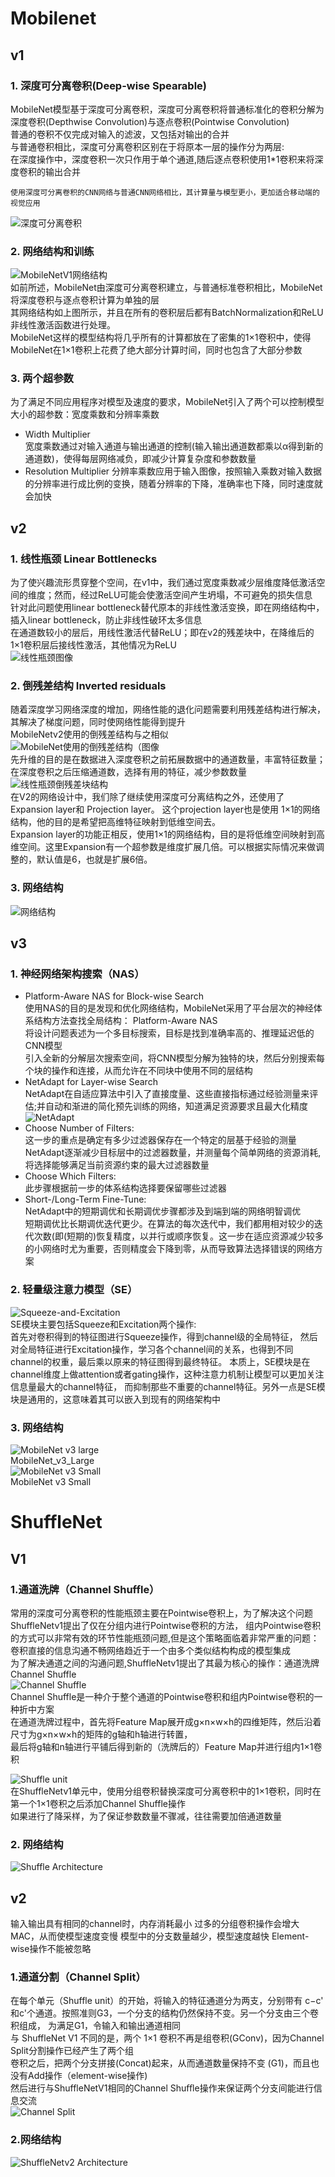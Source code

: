 # Mobilenet

## v1

### 1. 深度可分离卷积(Deep-wise Spearable)

MobileNet模型基于深度可分离卷积，深度可分离卷积将普通标准化的卷积分解为深度卷积(Depthwise Convolution)与逐点卷积(Pointwise Convolution)  
普通的卷积不仅完成对输入的滤波，又包括对输出的合并    
与普通卷积相比，深度可分离卷积区别在于将原本一层的操作分为两层:  
在深度操作中，深度卷积一次只作用于单个通道,随后逐点卷积使用1*1卷积来将深度卷积的输出合并

    使用深度可分离卷积的CNN网络与普通CNN网络相比，其计算量与模型更小，更加适合移动端的视觉应用

![深度可分离卷积](https://raw.githubusercontent.com/Tianering/Markdown/master/images/DeepwiseSpearable.png)

### 2. 网络结构和训练

![MobileNetV1网络结构](https://raw.githubusercontent.com/Tianering/Markdown/master/images/net.png)  
如前所述，MobileNet由深度可分离卷积建立，与普通标准卷积相比，MobileNet将深度卷积与逐点卷积计算为单独的层  
其网络结构如上图所示，并且在所有的卷积层后都有BatchNormalization和ReLU非线性激活函数进行处理。  
MobileNet这样的模型结构将几乎所有的计算都放在了密集的1×1卷积中，使得MobileNet在1×1卷积上花费了绝大部分计算时间，同时也包含了大部分参数

### 3. 两个超参数

为了满足不同应用程序对模型及速度的要求，MobileNet引入了两个可以控制模型大小的超参数：宽度乘数和分辨率乘数

+ Width Multiplier  
  宽度乘数通过对输入通道与输出通道的控制(输入输出通道数都乘以α得到新的通道数)，使得每层网络减负，即减少计算复杂度和参数数量
+ Resolution Multiplier 分辨率乘数应用于输入图像，按照输入乘数对输入数据的分辨率进行成比例的变换，随着分辨率的下降，准确率也下降，同时速度就会加快

## v2

### 1. 线性瓶颈 Linear Bottlenecks

为了使兴趣流形贯穿整个空间，在v1中，我们通过宽度乘数减少层维度降低激活空间的维度；然而，经过ReLU可能会使激活空间产生坍塌，不可避免的损失信息  
针对此问题使用linear bottleneck替代原本的非线性激活变换，即在网络结构中，插入linear bottleneck，防止非线性破环太多信息  
在通道数较小的层后，用线性激活代替ReLU；即在v2的残差块中，在降维后的1×1卷积层后接线性激活，其他情况为ReLU  
![线性瓶颈图像](https://raw.githubusercontent.com/Tianering/Markdown/master/images/LinearBottlenecks.png)

### 2. 倒残差结构 Inverted residuals

随着深度学习网络深度的增加，网络性能的退化问题需要利用残差结构进行解决，其解决了梯度问题，同时使网络性能得到提升  
MobileNetv2使用的倒残差结构与之相似  
![MobileNet使用的倒残差结构（图像](https://raw.githubusercontent.com/Tianering/Markdown/master/images/Inverted%20residuals.jpg)  
先升维的目的是在数据进入深度卷积之前拓展数据中的通道数量，丰富特征数量；在深度卷积之后压缩通道数，选择有用的特征，减少参数数量  
![线性瓶颈倒残差块结构](https://raw.githubusercontent.com/Tianering/Markdown/master/images/LinearBottleneckInvertedResidualBlock.png)   
在V2的网络设计中，我们除了继续使用深度可分离结构之外，还使用了Expansion layer和 Projection layer。 这个projection layer也是使用
1×1的网络结构，他的目的是希望把高维特征映射到低维空间去。  
Expansion layer的功能正相反，使用1×1的网络结构，目的是将低维空间映射到高维空间。这里Expansion有一个超参数是维度扩展几倍。可以根据实际情况来做调整的，默认值是6，也就是扩展6倍。

### 3. 网络结构

![网络结构](https://raw.githubusercontent.com/Tianering/Markdown/master/images/MobileNet_v2_net.jpg)

## v3

### 1. 神经网络架构搜索（NAS）

+ Platform-Aware NAS for Block-wise Search  
  使用NAS的目的是发现和优化网络结构，MobileNet采用了平台层次的神经体系结构方法查找全局结构： Platform-Aware NAS  
  将设计问题表述为一个多目标搜索，目标是找到准确率高的、推理延迟低的CNN模型  
  引入全新的分解层次搜索空间，将CNN模型分解为独特的块，然后分别搜索每个块的操作和连接，从而允许在不同块中使用不同的层结构
+ NetAdapt for Layer-wise Search  
  NetAdapt在自适应算法中引入了直接度量、这些直接指标通过经验测量来评估;并自动和渐进的简化预先训练的网络，知道满足资源要求且最大化精度  
  ![NetAdapt](https://raw.githubusercontent.com/Tianering/Markdown/master/images/NetAdapt.png)
+ Choose Number of Filters:  
  这一步的重点是确定有多少过滤器保存在一个特定的层基于经验的测量  
  NetAdapt逐渐减少目标层中的过滤器数量，并测量每个简单网络的资源消耗,将选择能够满足当前资源约束的最大过滤器数量
+ Choose Which Filters:  
  此步骤根据前一步的体系结构选择要保留哪些过滤器
+ Short-/Long-Term Fine-Tune:  
  NetAdapt中的短期调优和长期调优步骤都涉及到端到端的网络明智调优  
  短期调优比长期调优迭代更少。在算法的每次迭代中，我们都用相对较少的迭代次数(即(短期的)恢复精度，以并行或顺序恢复。这一步在适应资源减少较多的小网络时尤为重要，否则精度会下降到零，从而导致算法选择错误的网络方案

### 2. 轻量级注意力模型（SE）

![Squeeze-and-Excitation ](https://raw.githubusercontent.com/Tianering/Markdown/master/images/Squeeze-and-Excitation%20.jpg)  
SE模块主要包括Squeeze和Excitation两个操作:  
首先对卷积得到的特征图进行Squeeze操作，得到channel级的全局特征， 然后对全局特征进行Excitation操作，学习各个channel间的关系，也得到不同channel的权重，最后乘以原来的特征图得到最终特征。
本质上，SE模块是在channel维度上做attention或者gating操作，这种注意力机制让模型可以更加关注信息量最大的channel特征，
而抑制那些不重要的channel特征。另外一点是SE模块是通用的，这意味着其可以嵌入到现有的网络架构中

### 3. 网络结构

![MobileNet v3 large](https://raw.githubusercontent.com/Tianering/Markdown/master/images/MobileNet_v3_Large.jpg)  
MobileNet_v3_Large  
![MobileNet v3 Small](https://raw.githubusercontent.com/Tianering/Markdown/master/images/MobileNet_v3_Small.jpg)  
MobileNet v3 Small

# ShuffleNet

## V1

### 1.通道洗牌（Channel Shuffle）

常用的深度可分离卷积的性能瓶颈主要在Pointwise卷积上，为了解决这个问题ShuffleNetv1提出了仅在分组内进行Pointwise卷积的方法，
组内Pointwise卷积的方式可以非常有效的环节性能瓶颈问题,但是这个策略面临着非常严重的问题：卷积直接的信息沟通不畅网络趋近于一个由多个类似结构构成的模型集成  
为了解决通道之间的沟通问题,ShuffleNetv1提出了其最为核心的操作：通道洗牌Channel Shuffle  
![Channel Shuffle](https://raw.githubusercontent.com/Tianering/Markdown/master/images/ChannelShuffle.jpg)  
Channel Shuffle是一种介于整个通道的Pointwise卷积和组内Pointwise卷积的一种折中方案  
在通道洗牌过程中，首先将Feature Map展开成g×n×w×h的四维矩阵，然后沿着尺寸为g×n×w×h的矩阵的g轴和h轴进行转置，  
最后将g轴和n轴进行平铺后得到新的（洗牌后的）Feature Map并进行组内1×1卷积  

![Shuffle unit](https://raw.githubusercontent.com/Tianering/Markdown/master/images/ShuffleNetunit.jpg)  
 在ShuffleNetv1单元中，使用分组卷积替换深度可分离卷积中的1×1卷积，同时在第一个1×1卷积之后添加Channel Shuffle操作  
如果进行了降采样，为了保证参数数量不骤减，往往需要加倍通道数量  

### 2. 网络结构  
![Shuffle Architecture](https://raw.githubusercontent.com/Tianering/Markdown/master/images/ShuffleNetArchitecture.jpg)

## v2
输入输出具有相同的channel时，内存消耗最小
过多的分组卷积操作会增大MAC，从而使模型速度变慢
模型中的分支数量越少，模型速度越快
Element-wise操作不能被忽略
### 1.通道分割（Channel Split） 
在每个单元（Shuffle unit）的开始，将输入的特征通道分为两支，分别带有 c−c' 和c'个通道。按照准则G3，一个分支的结构仍然保持不变。另一个分支由三个卷积组成， 为满足G1，令输入和输出通道相同  
与 ShuffleNet V1 不同的是，两个 1×1 卷积不再是组卷积(GConv)，因为Channel Split分割操作已经产生了两个组  
卷积之后，把两个分支拼接(Concat)起来，从而通道数量保持不变 (G1)，而且也没有Add操作（element-wise操作)  
然后进行与ShuffleNetV1相同的Channel Shuﬄe操作来保证两个分支间能进行信息交流  
![Channel Split](https://raw.githubusercontent.com/Tianering/Markdown/master/images/ChannelSplit.jpg)  
### 2.网络结构
![ShuffleNetv2 Architecture](https://raw.githubusercontent.com/Tianering/Markdown/master/images/ShuffleNetv2Architecture.png)
